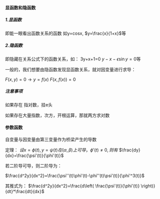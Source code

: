 #### 显函数和隐函数
##### 1.显函数
即能一眼看出函数关系的函数
如y=cosx, $y=\frac{x}{1+x}$等
##### 2.隐函数
即隐藏在关系公式下的函数关系，如：
3y+x+1=0
$y-x-\epsilon \sin y=0$等

一般的，我们想要由隐函数发现显函数关系，就对因变量进行求导：

$F(x,y)=0 \rightarrow y=f(x)$     $F(x,f(x))=0$

##### 注意事项
如果存在 指对数，挂e头

如果存在大量指数，次方，开根运算，那就两方求对数



#### 参数函数

自变量与因变量由第三变量作为桥梁产生的导数

定理：
$设x=\phi(t),y=\psi(t)在(\alpha,\beta)上可导，\phi'(t) \neq 0,则有$
$\frac{dy}{dx}=\frac{\psi'(t)}{\phi'(t)}$

若二阶导可导，则二阶导为：

$\frac{d^2y}{dx^2}=\frac{\psi''(t)\phi'(t)-\phi''(t)\psi'(t)}{\phi'^3(t)}$

其推式为：
$\frac{d^2y}{dx^2}=\frac{d\left( \frac{\psi'(t)}{\phi'(t)} \right)}{dt}*\frac{dt}{dx}$


